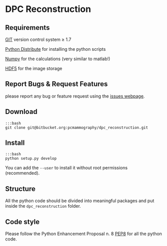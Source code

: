 # DPC Reconstruction

## Requirements

[GIT](http://git-scm.com/ "GIT homepage") version control system ≥ 1.7

[Python Distribute](http://pythonhosted.org/distribute/index.html) for
installing the python scripts

[Numpy](http://www.numpy.org/) for the calculations (very similar to
matlab!)

[HDF5](http://www.hdfgroup.org/HDF5/) for the image storage


## Report Bugs & Request Features

please report any bug or feature request using the [issues webpage](https://bitbucket.org/pcmammography/dpc_reconstruction/issues?status=new&status=open).


## Download

    :::bash
    git clone git@bitbucket.org:pcmammography/dpc_reconstruction.git

## Install

    :::bash
    python setup.py develop

You can add the `--user` to install it without root permissions
(recommended).
    
## Structure

All the python code should be divided into meaningful packages and put
inside the `dpc_reconstruction` folder.

## Code style

Please follow the Python Enhancement Proposal n. 8
[PEP8](http://www.python.org/dev/peps/pep-0008/) for all the python code.

